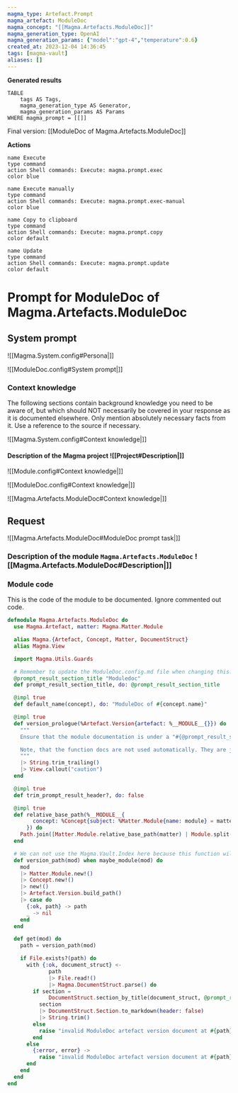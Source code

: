 ```yaml
---
magma_type: Artefact.Prompt
magma_artefact: ModuleDoc
magma_concept: "[[Magma.Artefacts.ModuleDoc]]"
magma_generation_type: OpenAI
magma_generation_params: {"model":"gpt-4","temperature":0.6}
created_at: 2023-12-04 14:36:45
tags: [magma-vault]
aliases: []
---
```


**Generated results**

```dataview
TABLE
	tags AS Tags,
	magma_generation_type AS Generator,
	magma_generation_params AS Params
WHERE magma_prompt = [[]]
```

Final version: [[ModuleDoc of Magma.Artefacts.ModuleDoc]]

**Actions**

```button
name Execute
type command
action Shell commands: Execute: magma.prompt.exec
color blue
```
```button
name Execute manually
type command
action Shell commands: Execute: magma.prompt.exec-manual
color blue
```
```button
name Copy to clipboard
type command
action Shell commands: Execute: magma.prompt.copy
color default
```
```button
name Update
type command
action Shell commands: Execute: magma.prompt.update
color default
```

# Prompt for ModuleDoc of Magma.Artefacts.ModuleDoc

## System prompt

![[Magma.System.config#Persona|]]

![[ModuleDoc.config#System prompt|]]

### Context knowledge

The following sections contain background knowledge you need to be aware of, but which should NOT necessarily be covered in your response as it is documented elsewhere. Only mention absolutely necessary facts from it. Use a reference to the source if necessary.

![[Magma.System.config#Context knowledge|]]

#### Description of the Magma project ![[Project#Description|]]

![[Module.config#Context knowledge|]]

![[ModuleDoc.config#Context knowledge|]]

![[Magma.Artefacts.ModuleDoc#Context knowledge|]]


## Request

![[Magma.Artefacts.ModuleDoc#ModuleDoc prompt task|]]

### Description of the module `Magma.Artefacts.ModuleDoc` ![[Magma.Artefacts.ModuleDoc#Description|]]

### Module code

This is the code of the module to be documented. Ignore commented out code.

```elixir
defmodule Magma.Artefacts.ModuleDoc do
  use Magma.Artefact, matter: Magma.Matter.Module

  alias Magma.{Artefact, Concept, Matter, DocumentStruct}
  alias Magma.View

  import Magma.Utils.Guards

  # Remember to update the ModuleDoc.config.md file when changing this!
  @prompt_result_section_title "Moduledoc"
  def prompt_result_section_title, do: @prompt_result_section_title

  @impl true
  def default_name(concept), do: "ModuleDoc of #{concept.name}"

  @impl true
  def version_prologue(%Artefact.Version{artefact: %__MODULE__{}}) do
    """
    Ensure that the module documentation is under a "#{@prompt_result_section_title}" section, as the contents of this section is used for the `@moduledoc`.

    Note, that the function docs are not used automatically. They are just suggestions for improvements and must be applied manually.
    """
    |> String.trim_trailing()
    |> View.callout("caution")
  end

  @impl true
  def trim_prompt_result_header?, do: false

  @impl true
  def relative_base_path(%__MODULE__{
        concept: %Concept{subject: %Matter.Module{name: module} = matter}
      }) do
    Path.join([Matter.Module.relative_base_path(matter) | Module.split(module)])
  end

  # We can not use the Magma.Vault.Index here because this function will be used also at compile-time.
  def version_path(mod) when maybe_module(mod) do
    mod
    |> Matter.Module.new!()
    |> Concept.new!()
    |> new!()
    |> Artefact.Version.build_path()
    |> case do
      {:ok, path} -> path
      _ -> nil
    end
  end

  def get(mod) do
    path = version_path(mod)

    if File.exists?(path) do
      with {:ok, document_struct} <-
             path
             |> File.read!()
             |> Magma.DocumentStruct.parse() do
        if section =
             DocumentStruct.section_by_title(document_struct, @prompt_result_section_title) do
          section
          |> DocumentStruct.Section.to_markdown(header: false)
          |> String.trim()
        else
          raise "invalid ModuleDoc artefact version document at #{path}: no '#{@prompt_result_section_title}' section found"
        end
      else
        {:error, error} ->
          raise "invalid ModuleDoc artefact version document at #{path}: #{inspect(error)}"
      end
    end
  end
end

```
